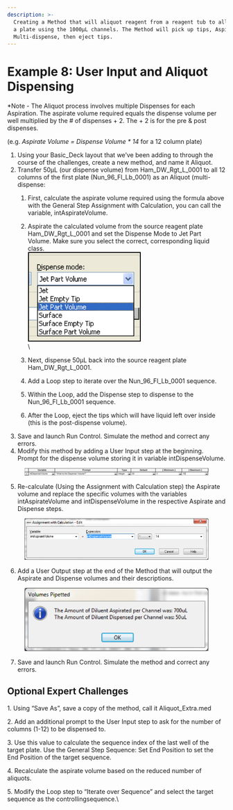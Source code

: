 ```yaml
---
description: >-
  Creating a Method that will aliquot reagent from a reagent tub to all wells in
  a plate using the 1000µL channels. The Method will pick up tips, Aspirate and
  Multi-dispense, then eject tips.
---
```


# Example 8: User Input and Aliquot Dispensing

\*Note - The Aliquot process involves multiple Dispenses for each Aspiration.  The aspirate volume required equals the dispense volume per well multiplied by the # of dispenses + 2.  The + 2 is for the pre & post dispenses.&#x20;

(e.g. _Aspirate Volume = Dispense Volume \* 14_   for a 12 column plate)

1. Using your Basic\_Deck layout that we’ve been adding to through the course of the challenges, create a new method, and name it Aliquot.
2. Transfer 50µL (our dispense volume) from Ham\_DW\_Rgt\_L\_0001 to all 12 columns of the first plate (Nun\_96\_Fl\_Lb\_0001) as an Aliquot (multi-dispense:
   1. First, calculate the aspirate volume required using the formula above with the General Step Assignment with Calculation, you can call the variable, intAspirateVolume.
   2. Aspirate the calculated volume from the source reagent plate Ham\_DW\_Rgt\_L\_0001 and set the Dispense Mode to Jet Part Volume. Make sure you select the correct, corresponding liquid class.\
      ![](<../.gitbook/assets/image (285).png>)\
      \

   3. Next, dispense 50µL back into the source reagent plate Ham\_DW\_Rgt\_L\_0001.
   4. Add a Loop step to iterate over the Nun\_96\_Fl\_Lb\_0001 sequence.
   5. Within the Loop, add the Dispense step to dispense to the Nun\_96\_Fl\_Lb\_0001 sequence.
   6. After the Loop, eject the tips which will have liquid left over inside (this is the post-dispense volume).  &#x20;
3. Save and launch Run Control.  Simulate the method and correct any errors.
4. Modify this method by adding a User Input step at the beginning.  Prompt for the dispense volume storing it in variable intDispenseVolume.

<figure><img src="../.gitbook/assets/image (286).png" alt=""><figcaption></figcaption></figure>

5. Re-calculate (Using the Assignment with Calculation step) the Aspirate volume and replace the specific volumes with the variables intAspirateVolume and intDispenseVolume in the respective Aspirate and Dispense steps.

<figure><img src="../.gitbook/assets/image (287).png" alt=""><figcaption></figcaption></figure>

6. Add a User Output step at the end of the Method that will output the Aspirate and Dispense volumes and their descriptions.

<figure><img src="../.gitbook/assets/image (288).png" alt=""><figcaption></figcaption></figure>

7. Save and launch Run Control. Simulate the method and correct any errors.

## Optional Expert Challenges

1\.    Using “Save As”, save a copy of the method, call it Aliquot\_Extra.med

2\.    Add an additional prompt to the User Input step to ask for the number of columns (1-12) to be dispensed to. &#x20;

3\.    Use this value to calculate the sequence index of the last well of the target plate.  Use the General Step Sequence: Set End Position to set the End Position of the target sequence.

4\.    Recalculate the aspirate volume based on the reduced number of aliquots.

5\.    Modify the Loop step to “Iterate over Sequence” and select the target sequence as the controllingsequence.\
